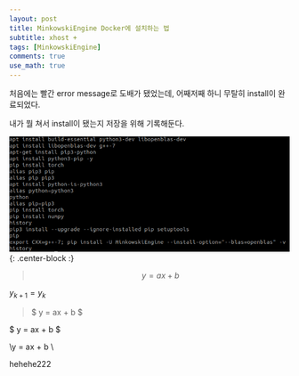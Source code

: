 ```yaml
---
layout: post
title: MinkowskiEngine Docker에 설치하는 법
subtitle: xhost +
tags: [MinkowskiEngine]
comments: true
use_math: true
---
```


처음에는 빨간 error message로 도배가 됐었는데, 어째저째 하니 무탈히 install이 완료되었다.

내가 뭘 쳐서 install이 됐는지 저장을 위해 기록해둔다.

![MinkowskiEngine](/img/MinkowskiEngine_history.png){: .center-block :}

>$$
y = ax + b 
$$

$y_{k+1} = y_{k}$

>$
y = ax + b 
$

$
y = ax + b 
$

\y = ax + b \

hehehe222
